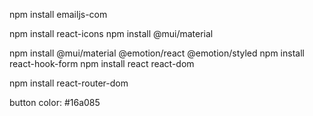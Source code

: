 npm install emailjs-com

npm install react-icons
npm install @mui/material

npm install @mui/material @emotion/react @emotion/styled
npm install react-hook-form
npm install react react-dom

npm install react-router-dom

button color: #16a085
